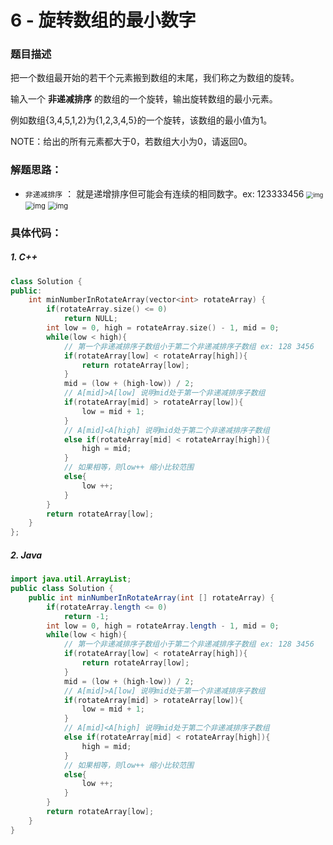 # 6 - 旋转数组的最小数字

### 题目描述

把一个数组最开始的若干个元素搬到数组的末尾，我们称之为数组的旋转。

输入一个 **非递减排序** 的数组的一个旋转，输出旋转数组的最小元素。

例如数组{3,4,5,1,2}为{1,2,3,4,5}的一个旋转，该数组的最小值为1。

NOTE：给出的所有元素都大于0，若数组大小为0，请返回0。

### 解题思路：

- `非递减排序` ： 就是递增排序但可能会有连续的相同数字。ex: 123333456
   <img src="https://cdn.nlark.com/yuque/0/2020/png/1237282/1586186965540-ff8c107d-abce-40fb-b0fb-fd518765d8a3.png" alt="img" style="zoom: 67%;" />
   <img src="https://cdn.nlark.com/yuque/0/2020/png/1237282/1586186965597-70cd1c10-e16b-4e0f-befa-c45ecfa14741.png" alt="img" style="zoom: 80%;" />
   <img src="https://cdn.nlark.com/yuque/0/2020/png/1237282/1586186965602-417f0f0e-adb1-4ce6-822d-f8a6f6ec6d72.png" alt="img" style="zoom: 80%;" />



### 具体代码：

##### 1. C++

```cpp
class Solution {
public:
    int minNumberInRotateArray(vector<int> rotateArray) {
        if(rotateArray.size() <= 0)
            return NULL;
        int low = 0, high = rotateArray.size() - 1, mid = 0;
        while(low < high){
            // 第一个非递减排序子数组小于第二个非递减排序子数组 ex: 128 3456
            if(rotateArray[low] < rotateArray[high]){
                return rotateArray[low];
            }
            mid = (low + (high-low)) / 2;
            // A[mid]>A[low] 说明mid处于第一个非递减排序子数组
            if(rotateArray[mid] > rotateArray[low]){
                low = mid + 1;
            }
            // A[mid]<A[high] 说明mid处于第二个非递减排序子数组
            else if(rotateArray[mid] < rotateArray[high]){
                high = mid;
            }
            // 如果相等，则low++ 缩小比较范围
            else{
                low ++;
            }
        }
        return rotateArray[low];
    }
};
```



##### 2. Java

```java
import java.util.ArrayList;
public class Solution {
    public int minNumberInRotateArray(int [] rotateArray) {
        if(rotateArray.length <= 0)
            return -1;
        int low = 0, high = rotateArray.length - 1, mid = 0;
        while(low < high){
            // 第一个非递减排序子数组小于第二个非递减排序子数组 ex: 128 3456
            if(rotateArray[low] < rotateArray[high]){
                return rotateArray[low];
            }
            mid = (low + (high-low)) / 2;
            // A[mid]>A[low] 说明mid处于第一个非递减排序子数组
            if(rotateArray[mid] > rotateArray[low]){
                low = mid + 1;
            }
            // A[mid]<A[high] 说明mid处于第二个非递减排序子数组
            else if(rotateArray[mid] < rotateArray[high]){
                high = mid;
            }
            // 如果相等，则low++ 缩小比较范围
            else{
                low ++;
            }
        }
        return rotateArray[low];
    }
}
```